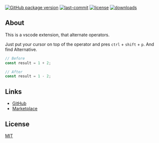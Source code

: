  [![GitHub package version](https://img.shields.io/github/package-json/v/DNonov/alternative.svg)](./package.json) [![last-commit](https://img.shields.io/github/last-commit/DNonov/alternative.svg)](./package.json) [![license](https://img.shields.io/github/license/DNonov/alternative.svg)](./LICENSE) [![downloads](https://img.shields.io/visual-studio-marketplace/d/DimitarNonov.alternative.svg)](https://marketplace.visualstudio.com/items?itemName=DimitarNonov.alternative)

## About

This is a vscode extension, that alternate operators.

Just put your cursor on top of the operator and pres `ctrl` + `shift` + `p`.
And find Alternative.

``` typescript
// Before
const result = 1 + 2;

// After
const result = 1 - 2;
```

## Links
* [GitHub](https://github.com/DNonov/alternative)
* [Marketplace](https://marketplace.visualstudio.com/items?itemName=DimitarNonov.alternative)

## License
[MIT](./LICENSE)
